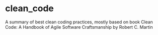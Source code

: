 clean_code
==========

A summary of best clean coding practices, mostly based on book Clean Code: A Handbook of Agile Software Craftsmanship by Robert C. Martin